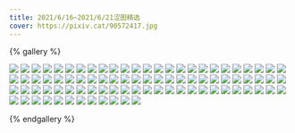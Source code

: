 ```yaml
---
title: 2021/6/16~2021/6/21涩图精选
cover: https://pixiv.cat/90572417.jpg
---
```


{% gallery %}

![](https://pixiv.cat/90572331.jpg)
![](https://pixiv.cat/90572417.jpg)
![](https://pixiv.cat/90560804.jpg)
![](https://pixiv.cat/90573029.jpg)
![](https://pixiv.cat/90554488.jpg)
![](https://pixiv.cat/90540403.jpg)
![](https://pixiv.cat/90570547.jpg)
![](https://pixiv.cat/90574125.jpg)
![](https://pixiv.cat/90539913.jpg)
![](https://pixiv.cat/90570532.jpg)
![](https://pixiv.cat/90572919.jpg)
![](https://pixiv.cat/90568354.jpg)
![](https://pixiv.cat/90563359.jpg)
![](https://pixiv.cat/90555862.jpg)
![](https://pixiv.cat/90568079.jpg)
![](https://pixiv.cat/90577000.jpg)
![](https://pixiv.cat/90579376-2.jpg)
![](https://pixiv.cat/90565427-1.jpg)
![](https://pixiv.cat/90565427-3.jpg)
![](https://pixiv.cat/90565427-4.jpg)
![](https://pixiv.cat/90565427-15.jpg)
![](https://pixiv.cat/90564100-3.jpg)
![](https://pixiv.cat/90564100-10.jpg)
![](https://pixiv.cat/90564100-12.jpg)
![](https://pixiv.cat/90564100-18.jpg)
![](https://pixiv.cat/90564100-30.jpg)
![](https://pixiv.cat/90564100-31.jpg)
![](https://pixiv.cat/90603692-5.jpg)
![](https://pixiv.cat/90581839.jpg)
![](https://pixiv.cat/90604060.jpg)
![](https://pixiv.cat/90586736.jpg)
![](https://pixiv.cat/90604070.jpg)
![](https://pixiv.cat/90603764.jpg)
![](https://pixiv.cat/90603920.jpg)
![](https://pixiv.cat/90603074.jpg)
![](https://pixiv.cat/90621846.jpg)
![](https://pixiv.cat/90620174.jpg)
![](https://pixiv.cat/90637238-2.jpg)
![](https://pixiv.cat/90631073.jpg)
![](https://pixiv.cat/90635284.jpg)
![](https://pixiv.cat/90630182.jpg)
![](https://pixiv.cat/90625250.jpg)
![](https://pixiv.cat/90623902-1.jpg)
![](https://pixiv.cat/90616435.jpg)
![](https://pixiv.cat/90608386.jpg)
![](https://pixiv.cat/90622904-1.jpg)
![](https://pixiv.cat/90622904-2.jpg)
![](https://pixiv.cat/90622904-3.jpg)
![](https://pixiv.cat/90622904-4.jpg)
![](https://pixiv.cat/90622904-5.jpg)
![](https://pixiv.cat/90623860-1.jpg)
![](https://pixiv.cat/90623860-2.jpg)
![](https://pixiv.cat/90603005.jpg)
![](https://pixiv.cat/90625415.jpg)
![](https://pixiv.cat/90663217.jpg)
![](https://pixiv.cat/90662892.jpg)
![](https://pixiv.cat/90647268-1.jpg)
![](https://pixiv.cat/90634700.jpg)
![](https://pixiv.cat/90647771.jpg)
![](https://pixiv.cat/90648189.jpg)
![](https://pixiv.cat/90656844.jpg)
![](https://pixiv.cat/90700083-1.jpg)
![](https://pixiv.cat/90670244.jpg)
![](https://pixiv.cat/90690039.jpg)
![](https://pixiv.cat/90696501.jpg)
![](https://pixiv.cat/90691661.jpg)
![](https://pixiv.cat/90697625.jpg)
![](https://pixiv.cat/90699081-1.jpg)
![](https://pixiv.cat/90703588.jpg)
![](https://pixiv.cat/90699068.jpg)
![](https://pixiv.cat/90718201.jpg)
![](https://pixiv.cat/90645158.jpg)
![](https://pixiv.cat/90651148.jpg)
![](https://pixiv.cat/90666326.jpg)
![](https://pixiv.cat/90674307.jpg)
![](https://pixiv.cat/90646043-1.jpg)
![](https://pixiv.cat/90646043-2.jpg)
![](https://pixiv.cat/90646043-4.jpg)
![](https://pixiv.cat/90646043-5.jpg)
![](https://pixiv.cat/90646043-13.jpg)
![](https://pixiv.cat/90646043-17.jpg)
![](https://pixiv.cat/90646043-18.jpg)
![](https://pixiv.cat/90674668-1.jpg)
![](https://pixiv.cat/90674668-2.jpg)
![](https://pixiv.cat/90680263.jpg)
![](https://pixiv.cat/90670677.jpg)
![](https://pixiv.cat/90670271.jpg)

{% endgallery %}